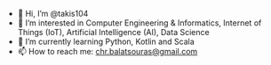 - 👋 Hi, I’m @takis104
- 👀 I’m interested in Computer Engineering & Informatics, Internet of Things (IoT), Artificial Intelligence (AI), Data Science
- 🌱 I’m currently learning Python, Kotlin and Scala
- 📫 How to reach me: chr.balatsouras@gmail.com

<!---
takis104/takis104 is a ✨ special ✨ repository because its `README.md` (this file) appears on your GitHub profile.
You can click the Preview link to take a look at your changes.
--->
